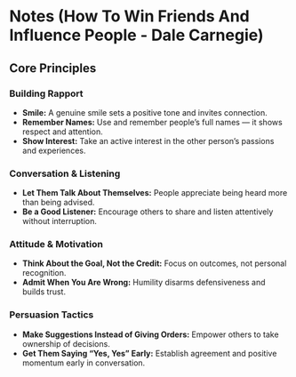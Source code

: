 # Notes (How To Win Friends And Influence People - Dale Carnegie)

## Core Principles

### Building Rapport
- **Smile:** A genuine smile sets a positive tone and invites connection.
- **Remember Names:** Use and remember people’s full names — it shows respect and attention.
- **Show Interest:** Take an active interest in the other person’s passions and experiences.

### Conversation & Listening
- **Let Them Talk About Themselves:** People appreciate being heard more than being advised.
- **Be a Good Listener:** Encourage others to share and listen attentively without interruption.

### Attitude & Motivation
- **Think About the Goal, Not the Credit:** Focus on outcomes, not personal recognition.
- **Admit When You Are Wrong:** Humility disarms defensiveness and builds trust.

### Persuasion Tactics
- **Make Suggestions Instead of Giving Orders:** Empower others to take ownership of decisions. 
- **Get Them Saying “Yes, Yes” Early:** Establish agreement and positive momentum early in conversation.
